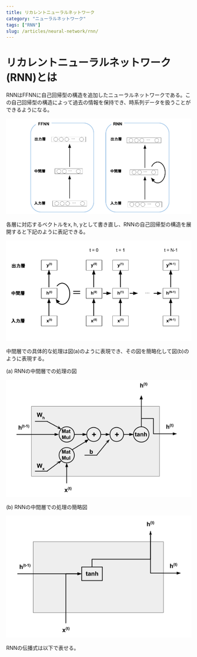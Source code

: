 ```yaml
---
title: リカレントニューラルネットワーク
category: "ニューラルネットワーク"
tags: ["RNN"]
slug: /articles/neural-network/rnn/
---
```



# リカレントニューラルネットワーク(RNN)とは
RNNはFFNNに自己回帰型の構造を追加したニューラルネットワークである。この自己回帰型の構造によって過去の情報を保持でき、時系列データを扱うことができるようになる。

![FFNNとRNN](./rnn-1.png)

各層に対応するベクトルをx, h, yとして書き直し、RNNの自己回帰型の構造を展開すると下記のように表記できる。

![RNNの簡略図](./rnn-2.png)

中間層での具体的な処理は図(a)のように表現でき、その図を簡略化して図(b)のように表現する。

(a) RNNの中間層での処理の図

![RNNの中間層](./rnn-3.png)

(b) RNNの中間層での処理の簡略図

![RNNの中間層の簡略図](./rnn-4.png)

RNNの伝播式は以下で表せる。
